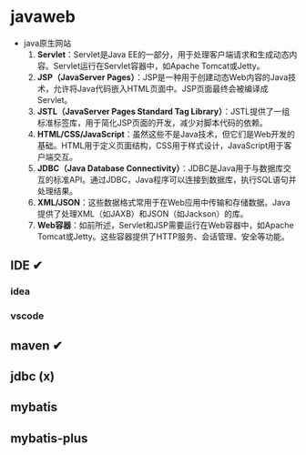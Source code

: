 # javaweb

- java原生网站
  1. **Servlet**：Servlet是Java EE的一部分，用于处理客户端请求和生成动态内容。Servlet运行在Servlet容器中，如Apache Tomcat或Jetty。
  2. **JSP（JavaServer Pages）**：JSP是一种用于创建动态Web内容的Java技术，允许将Java代码嵌入HTML页面中。JSP页面最终会被编译成Servlet。
  3. **JSTL（JavaServer Pages Standard Tag Library）**：JSTL提供了一组标准标签库，用于简化JSP页面的开发，减少对脚本代码的依赖。
  4. **HTML/CSS/JavaScript**：虽然这些不是Java技术，但它们是Web开发的基础。HTML用于定义页面结构，CSS用于样式设计，JavaScript用于客户端交互。
  5. **JDBC（Java Database Connectivity）**：JDBC是Java用于与数据库交互的标准API。通过JDBC，Java程序可以连接到数据库，执行SQL语句并处理结果。
  6. **XML/JSON**：这些数据格式常用于在Web应用中传输和存储数据。Java提供了处理XML（如JAXB）和JSON（如Jackson）的库。
  7. **Web容器**：如前所述，Servlet和JSP需要运行在Web容器中，如Apache Tomcat或Jetty。这些容器提供了HTTP服务、会话管理、安全等功能。





## IDE ✔

### idea





### vscode





## maven ✔















## jdbc (x)













## mybatis











## mybatis-plus





















































































































































































